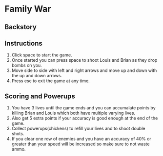 # Family War

## Backstory

## Instructions
1. Click space to start the game. 
2. Once started you can press space to shoot Louis and Brian as they drop bombs on you.
3. Move side to side with left and right arrows and move up and down with the up and down arrows.
4. Press esc to exit the game at any time.

## Scoring and Powerups
1. You have 3 lives until the game ends and you can accumalate points by killing Brian and Louis which both have multiple varying lives.
2. Also get 5 extra points if your accuracy is good enough at the end of the game.
3. Collect powerups(chickens) to refill your lives and to shoot double shots.
4. If you clear one row of enemies and you have an accuracy of 40% or greater than your speed will be increased so make sure to not waste ammo.
